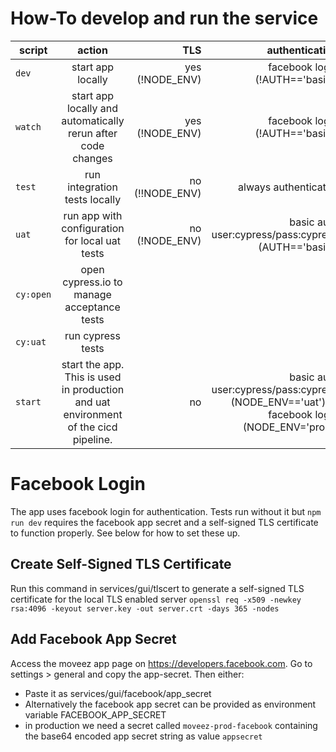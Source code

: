 # How-To develop and run the service

|script        | action | TLS | authentication
| ------------- |:-------------:| -----:|---:|
|`dev`         | start app locally | yes (!NODE_ENV) | facebook login (!AUTH=='basic')
|`watch`       | start app locally and automatically rerun after code changes | yes (!NODE_ENV) | facebook login (!AUTH=='basic')
|`test`        | run integration tests locally | no (!!NODE_ENV) | always authenticated
|`uat`         | run app with configuration for local uat tests |  no (!NODE_ENV) | basic auth user:cypress/pass:cypress (AUTH=='basic')
|`cy:open`     | open cypress.io to manage acceptance tests
|`cy:uat`      | run cypress tests
|`start`       | start the app. This is used in production and uat environment of the cicd pipeline. | no | basic auth user:cypress/pass:cypress (NODE_ENV=='uat') or facebook login (NODE_ENV='prod')

# Facebook Login
The app uses facebook login for authentication. Tests run without it but `npm run dev` requires the facebook app secret and a self-signed TLS certificate to function properly. See below for how to set these up.

## Create Self-Signed TLS Certificate
Run this command in services/gui/tlscert to generate a self-signed TLS certificate for the local TLS enabled server
`openssl req -x509 -newkey rsa:4096 -keyout server.key -out server.crt -days 365 -nodes`

## Add Facebook App Secret
Access the moveez app page on https://developers.facebook.com. Go to settings > general and copy the app-secret.
Then either:
- Paste it as services/gui/facebook/app_secret
- Alternatively the facebook app secret can be provided as environment variable FACEBOOK_APP_SECRET
- in production we need a secret called `moveez-prod-facebook` containing the base64 encoded app secret string as value `appsecret`